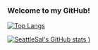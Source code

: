 ### Welcome to my GitHub!
[![Top Langs](https://github-readme-stats.vercel.app/api/top-langs/?username=seattlesal&layout=compact&theme=cobalt)](https://github.com/seattlesal/github-readme-stats)

[![SeattleSal's GitHub stats](https://github-readme-stats.vercel.app/api?username=seattlesal&show_icons=true&theme=cobalt)
)](https://github.com/seattlesal/github-readme-stats)




<!--
**SeattleSal/SeattleSal** is a ✨ _special_ ✨ repository because its `README.md` (this file) appears on your GitHub profile.

Here are some ideas to get you started:

- 🔭 I’m currently working on ...
- 🌱 I’m currently learning ...
- 👯 I’m looking to collaborate on ...
- 🤔 I’m looking for help with ...
- 💬 Ask me about ...
- 📫 How to reach me: ...
- 😄 Pronouns: ...
- ⚡ Fun fact: ...
-->

